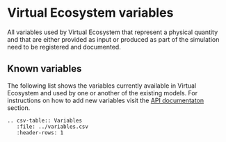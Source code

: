 # Virtual Ecosystem variables

All variables used by Virtual Ecosystem that represent a physical quantity and that are
either provided as input or produced as part of the simulation need to be registered
and documented.

## Known variables

The following list shows the variables currently available in Virtual Ecosystem and used
by one or another of the existing models. For instructions on how to add new variables
visit the [API documentaton](api/core/variables.md) section.

```{eval-rst}
.. csv-table:: Variables
   :file: ../variables.csv
   :header-rows: 1
```
